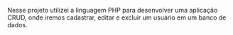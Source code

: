 Nesse projeto utilizei a linguagem PHP para desenvolver uma aplicação CRUD, onde iremos cadastrar, editar e excluir um usuário em um banco de dados.
